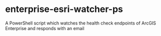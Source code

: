 # enterprise-esri-watcher-ps
A PowerShell script which watches the health check endpoints of ArcGIS Enterprise and responds with an email
